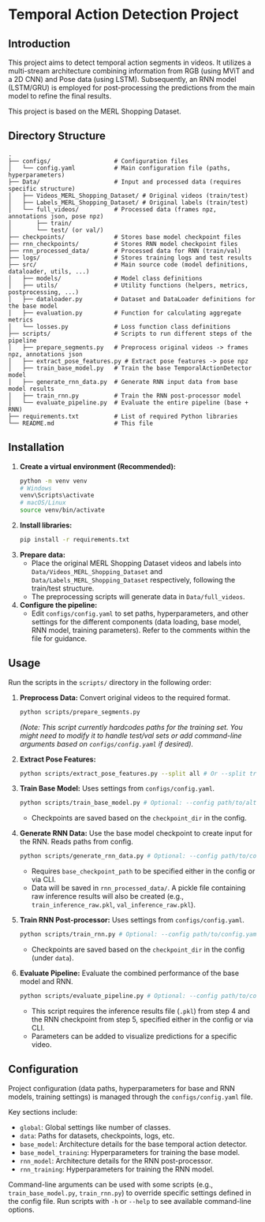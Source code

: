 # Temporal Action Detection Project

## Introduction

This project aims to detect temporal action segments in videos. It utilizes a multi-stream architecture combining information from RGB (using MViT and a 2D CNN) and Pose data (using LSTM). Subsequently, an RNN model (LSTM/GRU) is employed for post-processing the predictions from the main model to refine the final results.

This project is based on the MERL Shopping Dataset.

## Directory Structure

```
.
├── configs/                  # Configuration files
│   └── config.yaml           # Main configuration file (paths, hyperparameters)
├── Data/                     # Input and processed data (requires specific structure)
│   ├── Videos_MERL_Shopping_Dataset/ # Original videos (train/test)
│   ├── Labels_MERL_Shopping_Dataset/ # Original labels (train/test)
│   └── full_videos/          # Processed data (frames npz, annotations json, pose npz)
│       ├── train/
│       └── test/ (or val/)
├── checkpoints/              # Stores base model checkpoint files
├── rnn_checkpoints/          # Stores RNN model checkpoint files
├── rnn_processed_data/       # Processed data for RNN (train/val)
├── logs/                     # Stores training logs and test results
├── src/                      # Main source code (model definitions, dataloader, utils, ...)
│   ├── models/               # Model class definitions
│   ├── utils/                # Utility functions (helpers, metrics, postprocessing, ...)
│   ├── dataloader.py         # Dataset and DataLoader definitions for the base model
│   ├── evaluation.py         # Function for calculating aggregate metrics
│   └── losses.py             # Loss function class definitions
├── scripts/                  # Scripts to run different steps of the pipeline
│   ├── prepare_segments.py   # Preprocess original videos -> frames npz, annotations json
│   ├── extract_pose_features.py # Extract pose features -> pose npz
│   ├── train_base_model.py   # Train the base TemporalActionDetector model
│   ├── generate_rnn_data.py  # Generate RNN input data from base model results
│   ├── train_rnn.py          # Train the RNN post-processor model
│   └── evaluate_pipeline.py  # Evaluate the entire pipeline (base + RNN)
├── requirements.txt          # List of required Python libraries
└── README.md                 # This file
```

## Installation

1.  **Create a virtual environment (Recommended):**
    ```bash
    python -m venv venv
    # Windows
    venv\Scripts\activate
    # macOS/Linux
    source venv/bin/activate
    ```
2.  **Install libraries:**
    ```bash
    pip install -r requirements.txt
    ```
3.  **Prepare data:**
    *   Place the original MERL Shopping Dataset videos and labels into `Data/Videos_MERL_Shopping_Dataset` and `Data/Labels_MERL_Shopping_Dataset` respectively, following the train/test structure.
    *   The preprocessing scripts will generate data in `Data/full_videos`.
4.  **Configure the pipeline:**
    *   Edit `configs/config.yaml` to set paths, hyperparameters, and other settings for the different components (data loading, base model, RNN model, training parameters). Refer to the comments within the file for guidance.

## Usage

Run the scripts in the `scripts/` directory in the following order:

1.  **Preprocess Data:** Convert original videos to the required format.
    ```bash
    python scripts/prepare_segments.py
    ```
    *(Note: This script currently hardcodes paths for the training set. You might need to modify it to handle test/val sets or add command-line arguments based on `configs/config.yaml` if desired).*

2.  **Extract Pose Features:**
    ```bash
    python scripts/extract_pose_features.py --split all # Or --split train/test (Reads config for paths)
    ```

3.  **Train Base Model:** Uses settings from `configs/config.yaml`.
    ```bash
    python scripts/train_base_model.py # Optional: --config path/to/alternative/config.yaml
    ```
    *   Checkpoints are saved based on the `checkpoint_dir` in the config.

4.  **Generate RNN Data:** Use the base model checkpoint to create input for the RNN. Reads paths from config.
    ```bash
    python scripts/generate_rnn_data.py # Optional: --config path/to/config.yaml --base_checkpoint_path path/to/model.pth
    ```
    *   Requires `base_checkpoint_path` to be specified either in the config or via CLI.
    *   Data will be saved in `rnn_processed_data/`. A pickle file containing raw inference results will also be created (e.g., `train_inference_raw.pkl`, `val_inference_raw.pkl`).

5.  **Train RNN Post-processor:** Uses settings from `configs/config.yaml`.
    ```bash
    python scripts/train_rnn.py # Optional: --config path/to/config.yaml
    ```
    *   Checkpoints are saved based on the `checkpoint_dir` in the config (under `data`).

6.  **Evaluate Pipeline:** Evaluate the combined performance of the base model and RNN.
    ```bash
    python scripts/evaluate_pipeline.py # Optional: --config path/to/config.yaml --rnn_checkpoint_path path/to/rnn_model.pth --inference_output_path path/to/inference.pkl
    ```
    *   This script requires the inference results file (`.pkl`) from step 4 and the RNN checkpoint from step 5, specified either in the config or via CLI.
    *   Parameters can be added to visualize predictions for a specific video.

## Configuration

Project configuration (data paths, hyperparameters for base and RNN models, training settings) is managed through the `configs/config.yaml` file.

Key sections include:
*   `global`: Global settings like number of classes.
*   `data`: Paths for datasets, checkpoints, logs, etc.
*   `base_model`: Architecture details for the base temporal action detector.
*   `base_model_training`: Hyperparameters for training the base model.
*   `rnn_model`: Architecture details for the RNN post-processor.
*   `rnn_training`: Hyperparameters for training the RNN model.

Command-line arguments can be used with some scripts (e.g., `train_base_model.py`, `train_rnn.py`) to override specific settings defined in the config file. Run scripts with `-h` or `--help` to see available command-line options.
